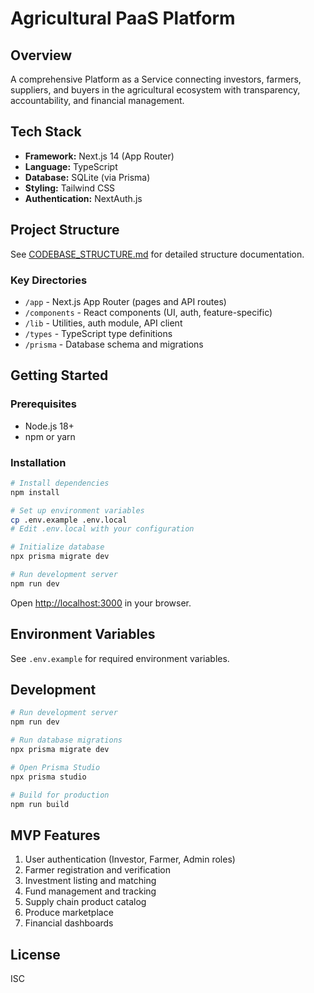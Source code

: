 # Agricultural PaaS Platform

## Overview
A comprehensive Platform as a Service connecting investors, farmers, suppliers, and buyers in the agricultural ecosystem with transparency, accountability, and financial management.

## Tech Stack
- **Framework:** Next.js 14 (App Router)
- **Language:** TypeScript
- **Database:** SQLite (via Prisma)
- **Styling:** Tailwind CSS
- **Authentication:** NextAuth.js

## Project Structure

See [CODEBASE_STRUCTURE.md](./CODEBASE_STRUCTURE.md) for detailed structure documentation.

### Key Directories
- `/app` - Next.js App Router (pages and API routes)
- `/components` - React components (UI, auth, feature-specific)
- `/lib` - Utilities, auth module, API client
- `/types` - TypeScript type definitions
- `/prisma` - Database schema and migrations

## Getting Started

### Prerequisites
- Node.js 18+
- npm or yarn

### Installation

```bash
# Install dependencies
npm install

# Set up environment variables
cp .env.example .env.local
# Edit .env.local with your configuration

# Initialize database
npx prisma migrate dev

# Run development server
npm run dev
```

Open [http://localhost:3000](http://localhost:3000) in your browser.

## Environment Variables

See `.env.example` for required environment variables.

## Development

```bash
# Run development server
npm run dev

# Run database migrations
npx prisma migrate dev

# Open Prisma Studio
npx prisma studio

# Build for production
npm run build
```

## MVP Features

1. User authentication (Investor, Farmer, Admin roles)
2. Farmer registration and verification
3. Investment listing and matching
4. Fund management and tracking
5. Supply chain product catalog
6. Produce marketplace
7. Financial dashboards

## License

ISC

